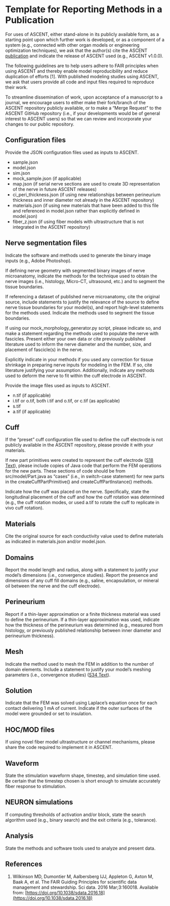 # Template for Reporting Methods in a Publication

For uses of ASCENT, either stand-alone in its publicly available form, as a starting point upon which further work is developed, or as a component of a system (e.g., connected with other organ models or engineering optimization techniques), we ask that the author(s) cite the ASCENT [publication](https://doi.org/10.1371/journal.pcbi.100928) and indicate the release of ASCENT used (e.g., ASCENT v1.0.0).

The following guidelines are to help users adhere to FAIR principles when using ASCENT and thereby enable model reproducibility and reduce duplication of efforts \[1\]. With published modeling studies using ASCENT, we ask that users provide all code and input files required to reproduce their work.

To streamline dissemination of work, upon acceptance of a manuscript to a journal, we encourage users to either make their fork/branch of the ASCENT repository publicly available, or to make a “Merge Request” to the ASCENT GitHub repository (i.e., if your developments would be of general interest to ASCENT users) so that we can review and incorporate your changes to our public repository.

## Configuration files
Provide the JSON configuration files used as inputs to ASCENT.
* sample.json
* model.json
* sim.json
* mock_sample.json (if applicable)
* map.json (if serial nerve sections are used to create 3D representation of the nerve in future ASCENT releases)
* ci_peri_thickness.json (if using new relationships between perineurium thickness and inner diameter not already in the ASCENT repository)
* materials.json (if using new materials that have been added to this file and referenced in model.json rather than explicitly defined in model.json)
* fiber_z.json (if using fiber models with ultrastructure that is not integrated in the ASCENT repository)

## Nerve segmentation files
Indicate the software and methods used to generate the binary image inputs (e.g., Adobe Photoshop).

If defining nerve geometry with segmented binary images of nerve microanatomy, indicate the methods for the technique used to obtain the nerve images (i.e., histology, Micro-CT, ultrasound, etc.) and to segment the tissue boundaries.

If referencing a dataset of published nerve microanatomy, cite the original source, include statements to justify the relevance of the source to define nerve tissue boundaries for your model(s), and report high-level statements for the methods used. Indicate the methods used to segment the tissue boundaries.

If using our mock_morphology_generator.py script, please indicate so, and make a statement regarding the methods used to populate the nerve with fascicles. Present either your own data or cite previously published literature used to inform the nerve diameter and the number, size, and placement of fascicle(s) in the nerve.

Explicitly indicate in your methods if you used any correction for tissue shrinkage in preparing nerve inputs for modeling in the FEM. If so, cite literature justifying your assumption. Additionally, indicate any methods used to deform the nerve to fit within the cuff electrode in ASCENT.

Provide the image files used as inputs to ASCENT.
* n.tif (if applicable)
* i.tif or o.tif, both i.tif and o.tif, or c.tif (as applicable)
* s.tif
* a.tif (if applicable)

## Cuff
If the “preset” cuff configuration file used to define the cuff electrode is not publicly available in the ASCENT repository, please provide it with your materials.

If new part primitives were created to represent the cuff electrode ([S18 Text](S18-Creating-new-part-primitives)), please include copies of Java code that perform the FEM operations for the new parts. These sections of code should be from src/model/Part.java as “cases” (i.e., in switch-case statement) for new parts in the createCuffPartPrimitive() and createCuffPartInstance() methods.

Indicate how the cuff was placed on the nerve. Specifically, state the longitudinal placement of the cuff and how the cuff rotation was determined (e.g., the cuff rotation modes, or used a.tif to rotate the cuff to replicate in vivo cuff rotation).

## Materials
Cite the original source for each conductivity value used to define materials as indicated in materials.json and/or model.json.

## Domains
Report the model length and radius, along with a statement to justify your model’s dimensions (i.e., convergence studies). Report the presence and dimensions of any cuff fill domains (e.g., saline, encapsulation, or mineral oil between the nerve and the cuff electrode).

## Perineurium
Report if a thin-layer approximation or a finite thickness material was used to define the perineurium. If a thin-layer approximation was used, indicate how the thickness of the perineurium was determined (e.g., measured from histology, or previously published relationship between inner diameter and perineurium thickness).

## Mesh
Indicate the method used to mesh the FEM in addition to the number of domain elements. Include a statement to justify your model’s meshing parameters (i.e., convergence studies) ([S34 Text](S34-Convergence-analysis-example)).

## Solution
Indicate that the FEM was solved using Laplace’s equation once for each contact delivering 1 mA of current. Indicate if the outer surfaces of the model were grounded or set to insulation.

## HOC/MOD files
If using novel fiber model ultrastructure or channel mechanisms, please share the code required to implement it in ASCENT.

## Waveform
State the stimulation waveform shape, timestep, and simulation time used. Be certain that the timestep chosen is short enough to simulate accurately fiber response to stimulation.

## NEURON simulations
If computing thresholds of activation and/or block, state the search algorithm used (e.g., binary search) and the exit criteria (e.g., tolerance).

## Analysis
State the methods and software tools used to analyze and present data.

## References
1. Wilkinson MD, Dumontier M, Aalbersberg IJJ, Appleton G, Axton M, Baak A, et al. The FAIR Guiding Principles for scientific data management and stewardship. Sci data. 2016 Mar;3:160018. Available from: [https://doi.org/10.1038/sdata.2016.18](https://doi.org/10.1038/sdata.2016.18)
